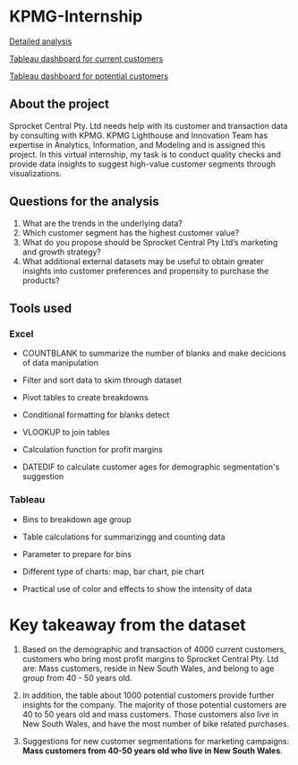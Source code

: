 # KPMG-Internship 
[Detailed analysis](https://www.linkedin.com/pulse/sprocket-central-pty-ltd-kpmg-internship-hannah-pham/?trackingId=v2TjcCYsTtqMAyYr9VjjOA%3D%3D)

[Tableau dashboard for current customers](https://public.tableau.com/app/profile/hannah.pham.analysis/viz/CustomersSegment_16711893179500/Maindashboard)

[Tableau dashboard for potential customers](https://public.tableau.com/app/profile/hannah.pham.analysis/viz/SprocketCentralCo-PotentialCustomers/Dashboard1)

## About the project
Sprocket Central Pty. Ltd needs help with its customer and transaction data by consulting with KPMG. KPMG Lighthouse and Innovation Team has expertise in Analytics, Information, and Modeling and is assigned this project. In this virtual internship, my task is to conduct quality checks and provide data insights to suggest high-value customer segments through visualizations.

## Questions for the analysis
1. What are the trends in the underlying data?
2. Which customer segment has the highest customer value?
3. What do you propose should be Sprocket Central Pty Ltd’s marketing and growth strategy?
4. What additional external datasets may be useful to obtain greater insights into customer preferences and propensity to purchase the products?

## Tools used

### Excel

- COUNTBLANK to summarize the number of blanks and make decicions of data manipulation
* Filter and sort data to skim through dataset
+ Pivot tables to create breakdowns 
- Conditional formatting for blanks detect
* VLOOKUP to join tables
+ Calculation function for profit margins
- DATEDIF to calculate customer ages for demographic segmentation's suggestion 

### Tableau 

- Bins to breakdown age group
* Table calculations for summarizingg and counting data 
+ Parameter to prepare for bins 
- Different type of charts: map, bar chart, pie chart
* Practical use of color and effects to show the intensity of data 

# Key takeaway from the dataset

1. Based on the demographic and transaction of 4000 current customers, customers who bring most profit margins to Sprocket Central Pty. Ltd are:
Mass customers, reside in New South Wales, and belong to age group from 40 - 50 years old.

2. In addition, the table about 1000 potential customers provide further insights for the company. The majority of those potential customers are 40 to 50 years old and mass customers. Those customers also live in New South Wales, and have the most number of bike related purchases.

3. Suggestions for new customer segmentations for marketing campaigns: **Mass customers from 40-50 years old who live in New South Wales**. 
